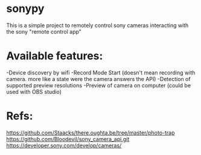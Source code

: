 # sonypy
This is a simple project to remotely control sony cameras interacting with the sony "remote control app"

Available features:
===================
-Device discovery by wifi
-Record Mode Start (doesn't mean recording with camera. more like a state were the camera answers the API)
-Detection of supported preview resolutions
-Preview of camera on computer (could be used with OBS studio)

Refs:
=====
https://github.com/Staacks/there.oughta.be/tree/master/photo-trap
https://github.com/Bloodevil/sony_camera_api.git
https://developer.sony.com/develop/cameras/
